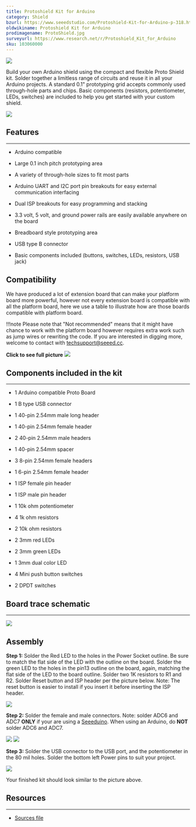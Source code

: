 ```yaml
---
title: Protoshield Kit for Arduino
category: Shield
bzurl: https://www.seeedstudio.com/Protoshield-Kit-for-Arduino-p-318.html
oldwikiname: Protoshield Kit for Arduino
prodimagename: ProtoShield.jpg
surveyurl: https://www.research.net/r/Protoshield_Kit_for_Arduino
sku: 103060000
---
```

![](https://github.com/SeeedDocument/Protoshield_Kit_for_Arduino/raw/master/img/ProtoShield.jpg)

Build your own Arduino shield using the compact and flexible Proto Shield kit. Solder together a limitless range of circuits and reuse it in all your Arduino projects. A standard 0.1" prototyping grid accepts commonly used through-hole parts and chips. Basic components (resistors, potentiometer, LEDs, switches) are included to help you get started with your custom shield.

[![](https://github.com/SeeedDocument/Seeed-WiKi/raw/master/docs/images/300px-Get_One_Now_Banner-ragular.png)](https://www.seeedstudio.com/Protoshield-Kit-for-Arduino-p-318.html)

##   Features
---
*   Arduino compatible

*   Large 0.1 inch pitch prototyping area

*   A variety of through-hole sizes to fit most parts

*   Arduino UART and I2C port pin breakouts for easy external communication interfacing

*   Dual ISP breakouts for easy programming and stacking

*   3.3 volt, 5 volt, and ground power rails are easily available anywhere on the board

*   Breadboard style prototyping area

*   USB type B connector

*   Basic components included (buttons, switches, LEDs, resistors, USB jack)

## Compatibility

We have produced a lot of extension board that can make your platform board more powerful, however not every extension board is compatible with all the platform board, here we use a table to illustrate how are those boards compatible with platform board.

!!!note
    Please note that "Not recommended" means that it might have chance to work with the platform board however requires extra work such as jump wires or rewriting the code. If you are interested in digging more, welcome to contact with techsupport@seeed.cc.

**Click to see full picture**
[![](https://github.com/SeeedDocument/Seeed-WiKi/raw/master/docs/images/Shield%20Compatibility.png)](https://raw.githubusercontent.com/SeeedDocument/Seeed-WiKi/master/docs/images/Shield%20Compatibility.png)


##  Components included in the kit
---
*   1 Arduino compatible Proto Board

*   1 B type USB connector

*   1 40-pin 2.54mm male long header

*   1 40-pin 2.54mm female header

*   2 40-pin 2.54mm male headers

*   1 40-pin 2.54mm spacer

*   3 8-pin 2.54mm female headers

*   1 6-pin 2.54mm female header

*   1 ISP female pin header

*   1 ISP male pin header

*   1 10k ohm potentiometer

*   4 1k ohm resistors

*   2 10k ohm resistors

*   2 3mm red LEDs

*   2 3mm green LEDs

*   1 3mm dual color LED

*   4 Mini push button switches

*   2 DPDT switches

##  Board trace schematic
---
![](https://github.com/SeeedDocument/Protoshield_Kit_for_Arduino/raw/master/img/ProtoShield_Kit.png)

##  Assembly

**Step 1:** Solder the Red LED to the holes in the Power Socket outline. Be sure to match the flat side of the LED with the outline on the board. Solder the green LED to the holes in the pin13 outline on the board, again, matching the flat side of the LED to the board outline. Solder two 1K resistors to R1 and R2. Solder Reset button and ISP header per the picture below. Note: The reset button is easier to install if you insert it before inserting the ISP header.

![](https://github.com/SeeedDocument/Protoshield_Kit_for_Arduino/raw/master/img/Step1.jpg)

**Step 2:** Solder the female and male connectors. Note: solder ADC6 and ADC7 **ONLY** if your are using a [Seeeduino](http://www.seeedstudio.com/depot/index.php?main_page=advanced_search_result&amp;search_in_description=0&amp;zenid=15c0e10e2d81d5481f863ae4eaaf7ca1&amp;keyword=seeeduino&amp;x=0&amp;y=0). When using an Arduino, do **NOT** solder ADC6 and ADC7.

![](https://github.com/SeeedDocument/Protoshield_Kit_for_Arduino/raw/master/img/Step2.jpg)
![](https://github.com/SeeedDocument/Protoshield_Kit_for_Arduino/raw/master/img/Step22.jpg)

**Step 3:** Solder the USB connector to the USB port, and the potentiometer in the 80 mil holes. Solder the bottom left Power pins to suit your project.

![](https://github.com/SeeedDocument/Protoshield_Kit_for_Arduino/raw/master/img/Step3.jpg)

Your finished kit should look similar to the picture above.


##   Resources
---
*   [Sources file](http://www.seeedstudio.com/depot/images/product/ProtoShield.brd)
